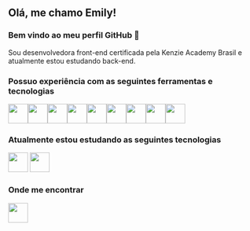 ## Olá, me chamo Emily! 
### Bem vindo ao meu perfil GitHub 👋

Sou desenvolvedora front-end certificada pela Kenzie Academy Brasil e atualmente estou estudando back-end.

### Possuo experiência com as seguintes ferramentas e tecnologias 

<img src="https://cdn.jsdelivr.net/gh/devicons/devicon/icons/linux/linux-original.svg" width="40" height="40" margin="10"/><img src="https://cdn.jsdelivr.net/gh/devicons/devicon/icons/react/react-original.svg" width="40" height="40" margin="10"/><img src="https://cdn.jsdelivr.net/gh/devicons/devicon/icons/javascript/javascript-original.svg" width="40" height="40" margin="10px"/><img src="https://cdn.jsdelivr.net/gh/devicons/devicon/icons/typescript/typescript-original.svg" width="40" height="40" margin="10px"/><img src="https://cdn.jsdelivr.net/gh/devicons/devicon/icons/css3/css3-original-wordmark.svg" width="40" height="40" margin="10px"/><img src="https://cdn.jsdelivr.net/gh/devicons/devicon/icons/html5/html5-original-wordmark.svg" width="40" height="40" margin="10px"/><img src="https://cdn.jsdelivr.net/gh/devicons/devicon/icons/git/git-original-wordmark.svg" width="40" height="40" margin="10px"/><img src="https://cdn.jsdelivr.net/gh/devicons/devicon/icons/gitlab/gitlab-original-wordmark.svg" width="40" height="40" margin="10px"/><img src="https://cdn.jsdelivr.net/gh/devicons/devicon/icons/vscode/vscode-original-wordmark.svg" width="40" height="40" margin="10px"/>


### Atualmente estou estudando as seguintes tecnologias

<img src="https://cdn.jsdelivr.net/gh/devicons/devicon/icons/python/python-original.svg" width="40" height="40"/>
<img src="https://cdn.jsdelivr.net/gh/devicons/devicon/icons/flask/flask-original-wordmark.svg" width="40" height="40"/>


### Onde me encontrar

<a href="https://www.linkedin.com/in/emilypregolao/" target="_blank"><img src="https://cdn.jsdelivr.net/gh/devicons/devicon/icons/linkedin/linkedin-original-wordmark.svg" width="40" height="40"/></a>
   

